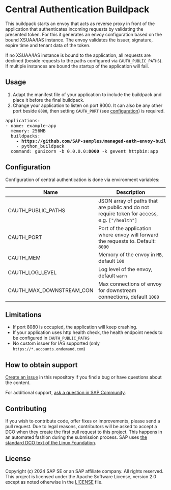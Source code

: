 # Central Authentication Buildpack

This buildpack starts an envoy that acts as reverse proxy in front of the application that authenticates incoming requests by validating the presented token.
For this it generates an envoy configuration based on the bound XSUAA/IAS instance.
The envoy validates the issuer, signature, expire time and tenant data of the token.

If no XSUAA/IAS instance is bound to the application, all requests are declined (beside requests to the paths configured via `CAUTH_PUBLIC_PATHS`). If multiple instances are bound the startup of the application will fail.

## Usage

1. Adapt the manifest file of your application to include the buildpack and place it before the final buildpack.
2. Change your application to listen on port 8000. It can also be any other port beside `8080`, then setting `CAUTH_PORT` (see [configuration](#configuration)) is required.

<pre>
applications:
- name: example-app
  memory: 256MB
  buildpacks:
    <b>- https://github.com/SAP-samples/managed-auth-envoy-buildpack</b>
    - python_buildpack
  command: gunicorn -b 0.0.0.0:<b>8000</b> -k gevent httpbin:app
</pre>

## Configuration

Configuration of central authentication is done via environment variables:

| Name | Description |
|------|-------------|
|CAUTH_PUBLIC_PATHS| JSON array of paths that are public and do not require token for access, e.g. `["/health"]` |
|CAUTH_PORT| Port of the application where envoy will forward the requests to. Default: `8000` |
|CAUTH_MEM| Memory of the envoy in `MB`, default `100`|
|CAUTH_LOG_LEVEL| Log level of the envoy, default `warn`|
|CAUTH_MAX_DOWNSTREAM_CON| Max connections of envoy for downstream connections, default `1000`|

## Limitations

- If port 8080 is occupied, the application will keep crashing.
- If your application uses http health check, the health endpoint needs to be configured in `CAUTH_PUBLIC_PATHS`
- No custom issuer for IAS supported (only `https://*.accounts.ondemand.com`)

## How to obtain support
[Create an issue](https://github.com/SAP-samples/managed-auth-envoy-buildpack/issues) in this repository if you find a bug or have questions about the content.
 
For additional support, [ask a question in SAP Community](https://answers.sap.com/questions/ask.html).

## Contributing
If you wish to contribute code, offer fixes or improvements, please send a pull request. Due to legal reasons, contributors will be asked to accept a DCO when they create the first pull request to this project. This happens in an automated fashion during the submission process. SAP uses [the standard DCO text of the Linux Foundation](https://developercertificate.org/).

## License
Copyright (c) 2024 SAP SE or an SAP affiliate company. All rights reserved. This project is licensed under the Apache Software License, version 2.0 except as noted otherwise in the [LICENSE](LICENSE) file.

